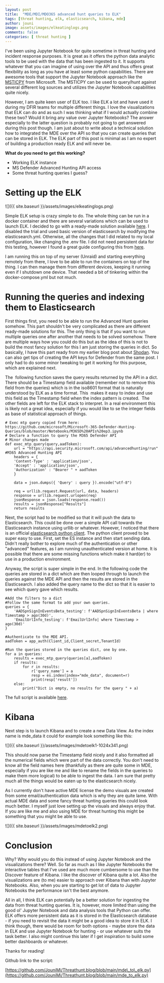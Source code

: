 ```yaml
---
layout: post
title:  "MDE/MDI/MDO365 advanced hunt queries to ELK"
tags: [threat hunting, elk, elasticsearch, kibana, mde]
author: jouni
image: assets/images/elkeatinglogs.png
comments: false
categories: [ threat hunting ]
---
```


I've been using Jupyter Notebook for quite sometime in threat hunting and incident response purposes. It is great as it offers the python data analytic tools to be used with the data that has been ingested to it. It supports whatever that you can imagine of using over the API and thus offers great flexibility as long as you have at least some python capabilities. There are awesome tools that support the Jupyter Notebook approach like the [MSTICPY](https://github.com/microsoft/msticpy) from Microsoft. The MSTICPY can be used to query/hunt against several different log sources and utilizes the Jupyter Notebook capabilities quite nicely.

However, I am quite keen user of ELK too. I like ELK a lot and have used it during my DFIR teams for multiple different things. I love the visualizations that ELK can do and as such I was thinking what if I would actually combine these two? Would it bring any value over Jupyter Notebooks? The answer especially to the latter question is probably not going to get answered during this post though. I am just about to write about a technical solution how to integrated the MDE over the API so that you can create queries that can be stored in ELK. The ELK part of this post is minimal as I am no expert of building a production ready ELK and will never be.

**What do you need to get this working?**

*   Working ELK instance
*   MS Defender Advanced Hunting API access 
*   Some threat hunting queries I guess?

Setting up the ELK
==================

![]({{ site.baseurl }}/assets/images/elkeatinglogs.png)

Simple ELK setup is crazy simple to do. The whole thing can be run in a docker container and there are several variations which can be used to launch ELK. I decided to go with a ready-made solution available [here](https://github.com/deviantony/docker-elk). I disabled the trial and used basic version of elasticsearch by modifying the elasticsearch.yml. Otherwise, all the changes that I did related to my local configuration, like changing the .env file. I did not need persistent data for this testing, however I found a great guide configuring this from [here](https://computingforgeeks.com/run-elastic-stack-elk-on-docker/).

I am running this on top of my server (Unraid) and starting everything remotely from there, I love to be able to run the containers on top of the thing. I can then manage them from different devices, keeping it running even if I shutdown one device. That needed a bit of tinkering within the docker-compose.yml but not much.

Running the queries and indexing them to Elasticsearch
======================================================

First things first, you need to be able to run the Advanced Hunt queries somehow. This part shouldn't be very complicated as there are different ready-made solutions for this. The only thing is that if you want to run multiple queries one after another that needs to be solved somehow. There are multiple ways how you could do this but as the idea of this is not to build the most fancy solution for this I am just storing the queries in dict. So basically, I have this part ready from my earlier blog post about [Shodan](https://threathunt.blog/from-shodan-to-mde-queries/). You can also get tips of creating the API keys for Defender from the same post. I only had to do some minor tweaking to get it working for this purpose, which are explained next.

The  following function saves the query results returned by the API in a dict. There should be a Timestamp field available (remember not to remove this field from the queries) which is in the iso8601 format that is naturally understood by ELK as a time format. This  makes it easy to index and use this field as the Timestamp field when the index pattern is created.  The other fields are left for the ELK stack to interpret. In a real environment this is likely not a great idea, especially if you would like to se the integer fields as base of statistical approach of things.

    # Exec mtp query copied from here: https://github.com/microsoft/Microsoft-365-Defender-Hunting-Queries/blob/master/Notebooks/M365D%20APIs%20ep3.ipynb
    # Declare a function to query the M365 Defender API
    # Minor changes made
    def exec_mtp_query(query,aadToken):
        url = "https://api.security.microsoft.com/api/advancedhunting/run" #M365 Advanced Hunting API
        headers = { 
        'Content-Type' : 'application/json',
        'Accept' : 'application/json',
        'Authorization' : "Bearer " + aadToken
        }
    
        data = json.dumps({ 'Query' : query }).encode("utf-8")
    
        req = urllib.request.Request(url, data, headers)
        response = urllib.request.urlopen(req)
        jsonResponse = json.loads(response.read())
        results = jsonResponse["Results"]
        return results
    

Next, the script had to be modified so that it will push the data to Elasticsearch. This could be done over a simple API call towards the Elasticsearch instance using urllib or whatever. However, I noticed that there is an official [elasticsearch python client](https://github.com/elastic/elasticsearch-py/tree/v8.5.2). The python client proved to be super easy to use. First, set the ES instance and then start sending data. Didn't really bother to explore much of the authentication or other "advanced" features, as I am running unauthenticated version at home. It is possible that there are some missing functions which make it hard(er) to use in a production environment.

Anyway, the script is super simple in the end. In the following code the queries are stored in a dict which are then looped through to launch the queries against the MDE API and then the results are stored in the Elasticsearch. I also added the query name to the dict so that it is easier to see which query gave which results.

    
    #Add the filters to a dict
    #Follow the same format to add your own queries.
    queries = {
        'AADSpnSignInEventsBeta_testing': f'AADSpnSignInEventsBeta | where Timestamp > ago(30d)',
        'EmailUrlInfo_testing': f'EmailUrlInfo| where Timestamp > ago(30d)'
    }
    
    #Authenticate to the MDE API.
    aadToken = app_auth(Client_id,Client_secret,TenantId)
    
    #Run the queries stored in the queries dict, one by one.
    for a in queries:
        results = exec_mtp_query(queries[a],aadToken)
        if results:
            for r in results:
                r['query_name'] = a
                resp = es.index(index="mde_data", document=r)
                print(resp['result'])
        else:
            print("Dict is empty, no results for the query " + a)
    

The full script is available [here](https://github.com/JouniMi/Threathunt.blog/blob/main/mde_to_elk.py).

Kibana
======

Next step is to launch Kibana and to create a new Data View. As the index name is mde\_data it could for example look something like this:

![]({{ site.baseurl }}/assets/images/mdetoelk1-1024x341.png)

This should now parse the Timestamp field nicely and it also formatted all the numerical fields which were part of the data correctly. You don't need to know all the field names here (thankfully as there are quite some in MDE, especially if you are like me and like to rename the fields in the queries to make them more logical) to be able to ingest the data. I am sure that pretty much all the things would be eaten up to the elasticsearch nicely.

As I currently don't have active MDE license the demo visuals are created from some email/authentication data which is why they are quite lame. With actual MDE data and some fancy threat hunting queries this could look much better. I myself just love setting up the visuals and always enjoy that. If you are like me and also using MDE for threat hunting this might be something that you might be able to use.

![]({{ site.baseurl }}/assets/images/mdetoelk2.png)

Conclusion
==========

Why? Why would you do this instead of using Jupyter Notebook and the visualizations there? Well. So far as much as I like Jupyter Notebooks the interactive tables that I've used are much more cumbersome to use than the Discover feature of Kibana. I like the discover of Kibana quite a lot. Also the visualizations are (to me) easier to approach over Kibana than with Jupyter Notebooks. Also, when you are starting to get lot of data to Jupyter Notebooks the performance isn't the best anymore.

All in all, I think ELK can potentially be a better solution for ingesting the data from threat hunting queries. It is, however, more limited than using the good ol' Jupyter Notebook and data analysis tools that Python can offer. ELK offers more persistent data as it is stored in the Elasticsearch database - if you need to revisit the data it might be a good idea to store it in ELK. I think though, there would be room for both options - maybe store the data in ELK and use Jupyter Notebook for hunting - or use whatever suits the task better. I also might continue this later if I get inspiration to build some better dashboards or whatever.

Thanks for reading!

Github link to the script:

[https://github.com/JouniMi/Threathunt.blog/blob/main/mde\_to\_elk.py](https://github.com/JouniMi/Threathunt.blog/blob/main/mde_to_elk.py)